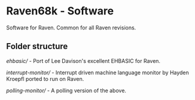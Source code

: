 # Raven68k - Software

Software for Raven. Common for all Raven revisions.

## Folder structure

*ehbasic/* - Port of Lee Davison's excellent EHBASIC for Raven.

*interrupt-monitor/* - Interrupt driven machine language monitor by Hayden Kroepfl ported to run on Raven.

*polling-monitor/* - A polling version of the above.


